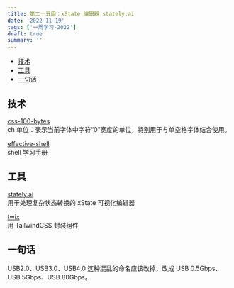 ```yaml
---
title: 第二十五周：xState 编辑器 stately.ai
date: '2022-11-19'
tags: ['一周学习-2022']
draft: true
summary: ''
---
```


- [技术](#技术)
- [工具](#工具)
- [一句话](#一句话)

## 技术

[css-100-bytes](https://www.swyx.io/css-100-bytes)  
ch 单位：表示当前字体中字符“0”宽度的单位，特别用于与单空格字体结合使用。

[effective-shell](https://effective-shell.com/)  
shell 学习手册

## 工具

[stately.ai](https://stately.ai/)  
用于处理复杂状态转换的 xState 可视化编辑器

[twix](https://github.com/Idered/twix)  
用 TailwindCSS 封装组件

## 一句话

USB2.0、USB3.0、USB4.0 这种混乱的命名应该改掉，改成 USB 0.5Gbps、USB 5Gbps、USB 80Gbps。
